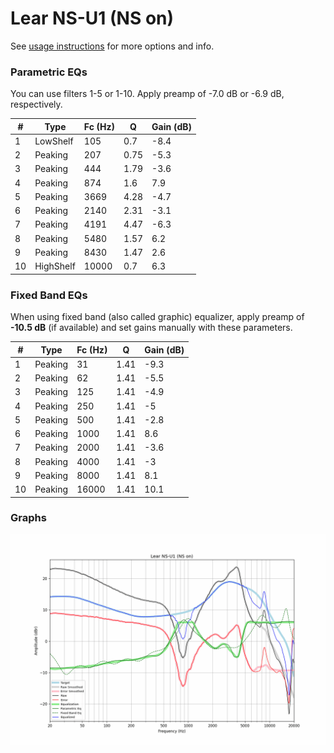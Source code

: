 # Lear NS-U1 (NS on)
See [usage instructions](https://github.com/jaakkopasanen/AutoEq#usage) for more options and info.

### Parametric EQs
You can use filters 1-5 or 1-10. Apply preamp of -7.0 dB or -6.9 dB, respectively.

|   # | Type      |   Fc (Hz) |    Q |   Gain (dB) |
|-----|-----------|-----------|------|-------------|
|   1 | LowShelf  |       105 | 0.7  |        -8.4 |
|   2 | Peaking   |       207 | 0.75 |        -5.3 |
|   3 | Peaking   |       444 | 1.79 |        -3.6 |
|   4 | Peaking   |       874 | 1.6  |         7.9 |
|   5 | Peaking   |      3669 | 4.28 |        -4.7 |
|   6 | Peaking   |      2140 | 2.31 |        -3.1 |
|   7 | Peaking   |      4191 | 4.47 |        -6.3 |
|   8 | Peaking   |      5480 | 1.57 |         6.2 |
|   9 | Peaking   |      8430 | 1.47 |         2.6 |
|  10 | HighShelf |     10000 | 0.7  |         6.3 |

### Fixed Band EQs
When using fixed band (also called graphic) equalizer, apply preamp of **-10.5 dB** (if available) and set gains manually with these parameters.

|   # | Type    |   Fc (Hz) |    Q |   Gain (dB) |
|-----|---------|-----------|------|-------------|
|   1 | Peaking |        31 | 1.41 |        -9.3 |
|   2 | Peaking |        62 | 1.41 |        -5.5 |
|   3 | Peaking |       125 | 1.41 |        -4.9 |
|   4 | Peaking |       250 | 1.41 |        -5   |
|   5 | Peaking |       500 | 1.41 |        -2.8 |
|   6 | Peaking |      1000 | 1.41 |         8.6 |
|   7 | Peaking |      2000 | 1.41 |        -3.6 |
|   8 | Peaking |      4000 | 1.41 |        -3   |
|   9 | Peaking |      8000 | 1.41 |         8.1 |
|  10 | Peaking |     16000 | 1.41 |        10.1 |

### Graphs
![](./Lear%20NS-U1%20(NS%20on).png)
